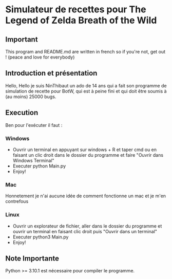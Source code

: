 # Simulateur de recettes pour The Legend of Zelda Breath of the Wild
## Important
This program and README.md are written in french so if you're not, get out ! (peace and love for everybody)
## Introduction et présentation
Hello, Hello je suis NinThibaut un ado de 14 ans qui a fait son programme de simulation de recette pour BotW, qui est à peine fini et qui doit être soumis à (au moins) 25000 bugs.
## Execution 
Ben pour l'exécuter il faut :
### Windows
- Ouvrir un terminal en appuyant sur windows + R et taper cmd ou en faisant un clic droit dans le dossier du programme et faire "Ouvrir dans Windows Terminal"
- Executer python Main.py
- Enjoy!
### Mac
Honnetement je n'ai aucune idée de comment fonctionne un mac et je m'en contrefous
### Linux 
- Ouvrir un explorateur de fichier, aller dans le dossier du programme et ouvrir un terminal en faisant clic droit puis "Ouvrir dans un terminal"
- Executer python3 Main.py
- Enjoy!
## Note Importante
Python >= 3.10.1 est nécessaire pour compiler le programme.

